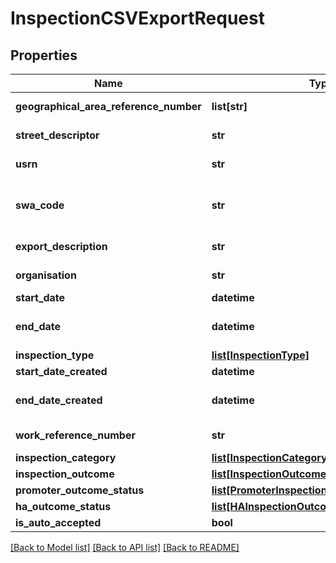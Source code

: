 # InspectionCSVExportRequest

## Properties
Name | Type | Description | Notes
------------ | ------------- | ------------- | -------------
**geographical_area_reference_number** | **list[str]** | Array values must be unique | [optional] 
**street_descriptor** | **str** | Max length 100 characters | [optional] 
**usrn** | **str** | Max length 100 characters | [optional] 
**swa_code** | **str** | Must be provided if user is a contractor Up to four digits | [optional] 
**export_description** | **str** | Max length 50 characters | [optional] 
**organisation** | **str** | Max length 100 characters | [optional] 
**start_date** | **datetime** |  | [optional] 
**end_date** | **datetime** | Must occur on or after the provided start_date | [optional] 
**inspection_type** | [**list[InspectionType]**](InspectionType.md) |  | [optional] 
**start_date_created** | **datetime** |  | [optional] 
**end_date_created** | **datetime** | Must occur or or after the provided start_date_created | [optional] 
**work_reference_number** | **str** | Max length 100 characters | [optional] 
**inspection_category** | [**list[InspectionCategory]**](InspectionCategory.md) |  | [optional] 
**inspection_outcome** | [**list[InspectionOutcome]**](InspectionOutcome.md) |  | [optional] 
**promoter_outcome_status** | [**list[PromoterInspectionOutcomeStatusType]**](PromoterInspectionOutcomeStatusType.md) |  | [optional] 
**ha_outcome_status** | [**list[HAInspectionOutcomeStatusType]**](HAInspectionOutcomeStatusType.md) |  | [optional] 
**is_auto_accepted** | **bool** |  | [optional] 

[[Back to Model list]](../README.md#documentation-for-models) [[Back to API list]](../README.md#documentation-for-api-endpoints) [[Back to README]](../README.md)

